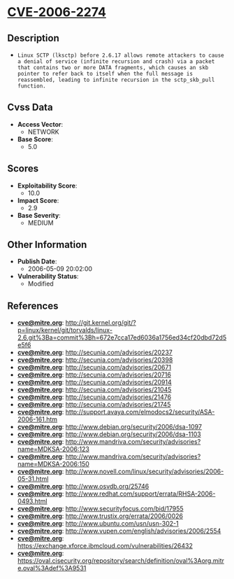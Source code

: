 
# [CVE-2006-2274](http://git.kernel.org/git/?p=linux/kernel/git/torvalds/linux-2.6.git%3Ba=commit%3Bh=672e7cca17ed6036a1756ed34cf20dbd72d5e5f6)

## Description

- `Linux SCTP (lksctp) before 2.6.17 allows remote attackers to cause a denial of service (infinite recursion and crash) via a packet that contains two or more DATA fragments, which causes an skb pointer to refer back to itself when the full message is reassembled, leading to infinite recursion in the sctp_skb_pull function.`

## Cvss Data

- **Access Vector**:
  - NETWORK
- **Base Score**:
  - 5.0

## Scores

- **Exploitability Score**:
  - 10.0
- **Impact Score**:
  - 2.9
- **Base Severity**:
  - MEDIUM

## Other Information

- **Publish Date**:
  - 2006-05-09 20:02:00
- **Vulnerability Status**:
  - Modified

## References

- **cve@mitre.org**: http://git.kernel.org/git/?p=linux/kernel/git/torvalds/linux-2.6.git%3Ba=commit%3Bh=672e7cca17ed6036a1756ed34cf20dbd72d5e5f6
- **cve@mitre.org**: http://secunia.com/advisories/20237
- **cve@mitre.org**: http://secunia.com/advisories/20398
- **cve@mitre.org**: http://secunia.com/advisories/20671
- **cve@mitre.org**: http://secunia.com/advisories/20716
- **cve@mitre.org**: http://secunia.com/advisories/20914
- **cve@mitre.org**: http://secunia.com/advisories/21045
- **cve@mitre.org**: http://secunia.com/advisories/21476
- **cve@mitre.org**: http://secunia.com/advisories/21745
- **cve@mitre.org**: http://support.avaya.com/elmodocs2/security/ASA-2006-161.htm
- **cve@mitre.org**: http://www.debian.org/security/2006/dsa-1097
- **cve@mitre.org**: http://www.debian.org/security/2006/dsa-1103
- **cve@mitre.org**: http://www.mandriva.com/security/advisories?name=MDKSA-2006:123
- **cve@mitre.org**: http://www.mandriva.com/security/advisories?name=MDKSA-2006:150
- **cve@mitre.org**: http://www.novell.com/linux/security/advisories/2006-05-31.html
- **cve@mitre.org**: http://www.osvdb.org/25746
- **cve@mitre.org**: http://www.redhat.com/support/errata/RHSA-2006-0493.html
- **cve@mitre.org**: http://www.securityfocus.com/bid/17955
- **cve@mitre.org**: http://www.trustix.org/errata/2006/0026
- **cve@mitre.org**: http://www.ubuntu.com/usn/usn-302-1
- **cve@mitre.org**: http://www.vupen.com/english/advisories/2006/2554
- **cve@mitre.org**: https://exchange.xforce.ibmcloud.com/vulnerabilities/26432
- **cve@mitre.org**: https://oval.cisecurity.org/repository/search/definition/oval%3Aorg.mitre.oval%3Adef%3A9531
